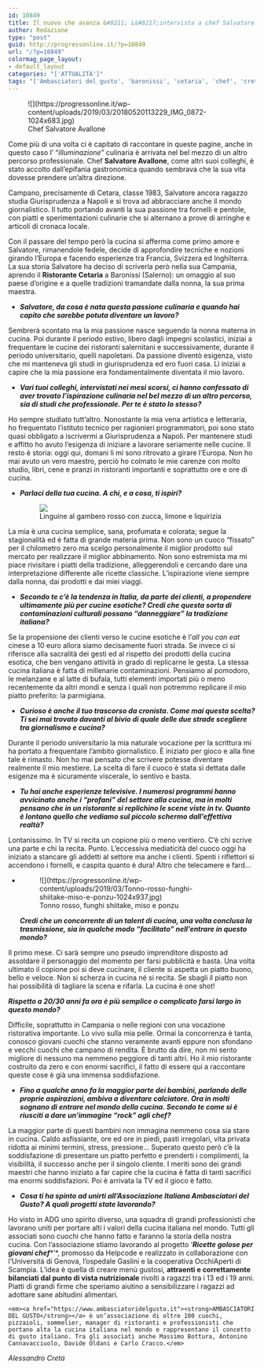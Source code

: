 ```yaml
---
id: 10849
title: Il nuovo che avanza &#8211; L&#8217;intervista a chef Salvatore Avallone
author: Redazione
type: "post"
guid: http://progressonline.it/?p=10849
url: "/?p=10849"
colormag_page_layout:
- default_layout
categories: "['ATTUALITÀ']"
tags: "['Ambasciatori del gusto', 'baronissi', 'cetaria', 'chef', 'creta alessandro', 'cucina campana', 'cucina italiana', 'intervista', 'salvatore avallone']"
---
```


<figure aria-describedby="caption-attachment-10853" class="wp-caption alignleft" id="attachment_10853" style="width: 443px">![](https://progressonline.it/wp-content/uploads/2019/03/20180520113229_IMG_0872-1024x683.jpg)<figcaption class="wp-caption-text" id="caption-attachment-10853">Chef Salvatore Avallone</figcaption></figure>

Come più di una volta ci è capitato di raccontare in queste pagine, anche in questo caso l’ “*illuminazione*” culinaria è arrivata nel bel mezzo di un altro percorso professionale. Chef **Salvatore Avallone**, come altri suoi colleghi, è stato accolto dall’epifania gastronomica quando sembrava che la sua vita dovesse prendere un’altra direzione.

Campano, precisamente di Cetara, classe 1983, Salvatore ancora ragazzo studia Giurisprudenza a Napoli e si trova ad abbracciare anche il mondo giornalistico. Il tutto portando avanti la sua passione tra fornelli e pentole, con piatti e sperimentazioni culinarie che si alternano a prove di arringhe e articoli di cronaca locale.

Con il passare del tempo però la cucina si afferma come primo amore e Salvatore, rimanendole fedele, decide di approfondire tecniche e nozioni girando l’Europa e facendo esperienze tra Francia, Svizzera ed Inghilterra. La sua storia Salvatore ha deciso di scriverla però nella sua Campania, aprendo il **Ristorante Cetaria** a Baronissi (Salerno): un omaggio al suo paese d’origine e a quelle tradizioni tramandate dalla nonna, la sua prima maestra.

- ***Salvatore, da cosa è nata questa passione culinaria e quando hai capito che sarebbe potuta diventare un lavoro?***

Sembrerà scontato ma la mia passione nasce seguendo la nonna materna in cucina. Poi durante il periodo estivo, libero dagli impegni scolastici, iniziai a frequentare le cucine dei ristoranti salernitani e successivamente, durante il periodo universitario, quelli napoletani. Da passione diventò esigenza, visto che mi manteneva gli studi in giurisprudenza ed ero fuori casa. Lì iniziai a capire che la mia passione era fondamentalmente diventata il mio lavoro.

- ***Vari tuoi colleghi, intervistati nei mesi scorsi, ci hanno confessato di aver trovato l’ispirazione culinaria nel bel mezzo di un altro percorso, sia di studi che professionale. Per te è stato lo stesso?***

Ho sempre studiato tutt’altro. Nonostante la mia vena artistica e letteraria, ho frequentato l’istituto tecnico per ragionieri programmatori, poi sono stato quasi obbligato a iscrivermi a Giurisprudenza a Napoli. Per mantenere studi e affitto ho avuto l’esigenza di iniziare a lavorare seriamente nelle cucine. Il resto è storia: oggi qui, domani lì mi sono ritrovato a girare l’Europa. Non ho mai avuto un vero maestro, perciò ho colmato le mie carenze con molto studio, libri, cene e pranzi in ristoranti importanti e soprattutto ore e ore di cucina.

- *****Parlaci della tua cucina. A chi, e a cosa, ti ispiri?*****<figure aria-describedby="caption-attachment-10855" class="wp-caption alignright" id="attachment_10855" style="width: 395px">![](https://progressonline.it/wp-content/uploads/2019/03/Linguine-al-gambero-rosso-con-zucca-limone-e-liquirizia-1024x1024.jpg)<figcaption class="wp-caption-text" id="caption-attachment-10855">Linguine al gambero rosso con zucca, limone e liquirizia</figcaption></figure>

La mia è una cucina semplice, sana, profumata e colorata; segue la stagionalità ed è fatta di grande materia prima. Non sono un cuoco “fissato” per il chilometro zero ma scelgo personalmente il miglior prodotto sul mercato per realizzare il miglior abbinamento. Non sono estremista ma mi piace rivisitare i piatti della tradizione, alleggerendoli e cercando dare una interpretazione differente alle ricette classiche. L’ispirazione viene sempre dalla nonna, dai prodotti e dai miei viaggi.

- ***Secondo te c’è la tendenza in Italia, da parte dei clienti, a propendere ultimamente più per cucine esotiche? Credi che questa sorta di contaminazioni culturali possano “danneggiare” la tradizione italiana?***

Se la propensione dei clienti verso le cucine esotiche è l’*all you can eat* cinese a 10 euro allora siamo decisamente fuori strada. Se invece ci si riferisce alla sacralità dei gesti ed al rispetto dei prodotti della cucina esotica, che ben vengano attività in grado di replicarne le gesta. La stessa cucina italiana è fatta di millenarie contaminazioni. Pensiamo al pomodoro, le melanzane e al latte di bufala, tutti elementi importati più o meno recentemente da altri mondi e senza i quali non potremmo replicare il mio piatto preferito: la parmigiana.

- ***Curioso è anche il tuo trascorso da cronista. Come mai questa scelta? Ti sei mai trovato davanti al bivio di quale delle due strade scegliere tra giornalismo e cucina?***

Durante il periodo universitario la mia naturale vocazione per la scrittura mi ha portato a frequentare l’ambito giornalistico. È iniziato per gioco e alla fine tale è rimasto. Non ho mai pensato che scrivere potesse diventare realmente il mio mestiere. La scelta di fare il cuoco è stata sì dettata dalle esigenze ma è sicuramente viscerale, lo sentivo e basta.

- ***Tu hai anche esperienze televisive. I numerosi programmi hanno avvicinato anche i “profani” del settore alla cucina, ma in molti pensano che in un ristorante si replichino le scene viste in tv. Quanto è lontano quello che vediamo sul piccolo schermo dall’effettiva realtà?***

Lontanissimo. In TV si recita un copione più o meno veritiero. C’è chi scrive una parte e chi la recita. Punto. L’eccessiva mediaticità del cuoco oggi ha iniziato a stancare gli addetti al settore ma anche i clienti. Spenti i riflettori si accendono i fornelli, e caspita quanto è dura! Altro che telecamere e fard…

- <figure aria-describedby="caption-attachment-10852" class="wp-caption alignleft" id="attachment_10852" style="width: 362px">![](https://progressonline.it/wp-content/uploads/2019/03/Tonno-rosso-funghi-shiitake-miso-e-ponzu-1024x937.jpg)<figcaption class="wp-caption-text" id="caption-attachment-10852">Tonno rosso, funghi shiitake, miso e ponzu</figcaption></figure>
    
    ***Credi che un concorrente di un talent di cucina, una volta conclusa la trasmissione, sia in qualche modo “facilitato” nell’entrare in questo mondo?***

Il primo mese. Ci sarà sempre uno pseudo imprenditore disposto ad assoldare il personaggio del momento per farsi pubblicità e basta. Una volta ultimato il copione poi si deve cucinare, il cliente si aspetta un piatto buono, bello e veloce. Non si scherza in cucina né si recita. Se sbagli il piatto non hai possibilità di tagliare la scena e rifarla. La cucina è one shot!

***Rispetto a 20/30 anni fa ora è più semplice o complicato farsi largo in questo mondo?***

Difficile, soprattutto in Campania o nelle regioni con una vocazione ristorativa importante. Lo vivo sulla mia pelle. Ormai la concorrenza è tanta, conosco giovani cuochi che stanno veramente avanti eppure non sfondano e vecchi cuochi che campano di rendita. È brutto da dire, non mi sento migliore di nessuno ma nemmeno peggiore di tanti altri. Ho il mio ristorante costruito da zero e con enormi sacrifici, il fatto di essere qui a raccontare queste cose è già una immensa soddisfazione.

- ***Fino a qualche anno fa la maggior parte dei bambini, parlando delle proprie aspirazioni, ambiva a diventare calciatore. Ora in molti sognano di entrare nel mondo della cucina. Secondo te come si è riusciti a dare un’immagine “rock” agli chef?***

La maggior parte di questi bambini non immagina nemmeno cosa sia stare in cucina. Caldo asfissiante, ore ed ore in piedi, pasti irregolari, vita privata ridotta ai minimi termini, stress, pressione… Superato questo però c’è la soddisfazione di presentare un piatto perfetto e prenderti i complimenti, la visibilità, il successo anche per il singolo cliente. I meriti sono dei grandi maestri che hanno iniziato a far capire che la cucina è fatta di tanti sacrifici ma enormi soddisfazioni. Poi è arrivata la TV ed il gioco è fatto.

- ***Cosa ti ha spinto ad unirti all’Associazione Italiana Ambasciatori del Gusto? A quali progetti state lavorando?***

Ho visto in ADG uno spirito diverso, una squadra di grandi professionisti che lavorano uniti per portare alti i valori della cucina italiana nel mondo. Tutti gli associati sono cuochi che hanno fatto e faranno la storia della nostra cucina. Con l’associazione stiamo lavorando al progetto ‘***Ricette golose per giovani chef****’*, promosso da Helpcode e realizzato in collaborazione con l’Università di Genova, l’ospedale Gaslini e la cooperativa OcchiAperti di Scampia. L’idea è quella di creare menù gustosi, **attraenti e correttamente bilanciati dal punto di vista nutrizionale** rivolti a ragazzi tra i 13 ed i 19 anni. Piatti di grandi firme che speriamo aiutino a sensibilizzare i ragazzi ad adottare sane abitudini alimentari.

```
<em><a href="https://www.ambasciatoridelgusto.it"><strong>AMBASCIATORI DEL GUSTO</strong></a> è un’associazione di oltre 100 cuochi, pizzaioli, sommelier, manager di ristoranti e professionisti che portano alta la cucina italiana nel mondo e rappresentano il concetto di gusto italiano. Tra gli associati anche Massimo Bottura, Antonino Cannavacciuolo, Davide Oldani e Carlo Cracco.</em>
```

*Alessandro Creta*
